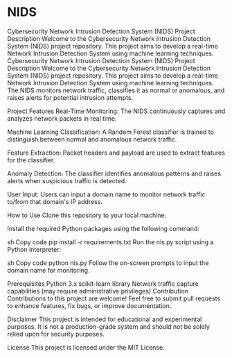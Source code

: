 # NIDS
Cybersecurity Network Intrusion Detection System (NIDS) Project Description Welcome to the Cybersecurity Network Intrusion Detection System (NIDS) project repository. This project aims to develop a real-time Network Intrusion Detection System using machine learning techniques. 
Cybersecurity Network Intrusion Detection System (NIDS)
Project Description
Welcome to the Cybersecurity Network Intrusion Detection System (NIDS) project repository. This project aims to develop a real-time Network Intrusion Detection System using machine learning techniques. The NIDS monitors network traffic, classifies it as normal or anomalous, and raises alerts for potential intrusion attempts.

Project Features
Real-Time Monitoring: The NIDS continuously captures and analyzes network packets in real time.

Machine Learning Classification: A Random Forest classifier is trained to distinguish between normal and anomalous network traffic.

Feature Extraction: Packet headers and payload are used to extract features for the classifier.

Anomaly Detection: The classifier identifies anomalous patterns and raises alerts when suspicious traffic is detected.

User Input: Users can input a domain name to monitor network traffic to/from that domain's IP address.

How to Use
Clone this repository to your local machine.

Install the required Python packages using the following command:

sh
Copy code
pip install -r requirements.txt
Run the nis.py script using a Python interpreter:

sh
Copy code
python nis.py
Follow the on-screen prompts to input the domain name for monitoring.

Prerequisites
Python 3.x
scikit-learn library
Network traffic capture capabilities (may require administrative privileges)
Contribution
Contributions to this project are welcome! Feel free to submit pull requests to enhance features, fix bugs, or improve documentation.

Disclaimer
This project is intended for educational and experimental purposes. It is not a production-grade system and should not be solely relied upon for security purposes.

License
This project is licensed under the MIT License.

